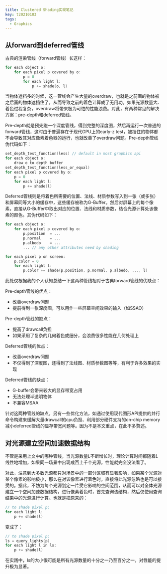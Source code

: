 ```yaml
---
title: Clustered Shading实现笔记
key: t20210103
tags:
  - Graphics
---
```


<!--more-->

## 从forward到deferred管线

古典的渲染管线（forward管线）长这样：

```cpp
for each object o:
    for each pixel p covered by o:
        p = 0
        for each light l:
            p += shade(o, l)
```

当物体遮挡多的时候，这一管线会产生大量的overdraw，也就是之前画的物体被之后画的物体遮挡住了，从而导致之前的着色计算成了无用功。如果光源数量大、着色过程复杂，overdraw将带来极为可怕的性能浪费。对此，有两种常见的解决方案：pre-depth和deferred管线。

Pre-depth就是预先跑一个深度管线，得到完整的深度图，然后再运行一次普通的forward管线，这时由于普遍存在于现代GPU上的early-z test，被挡住的物体都不会导致其对应像素着色器的运行，也就改善了overdraw问题。Pre-depth管线伪代码如下：

```cpp
set_depth_test_function(less) // default in most graphics api
for each object o:
    draw o to depth buffer
set_depth_test_function(less_or_equal)
for each pixel p covered by o:
    p = 0
    for each light l:
        p += shade(l)
```

Deferred管线则是将着色所需要的位置、法线、材质参数写入到一张（或多张）和屏幕同等大小的缓存中，这些缓存被称为G-Buffer。然后对屏幕上的每个像素，直接从G-Buffer中取出对应的位置、法线和材质参数，结合光源计算处该像素的颜色。其伪代码如下：

```cpp
for each object o:
    for each pixel p covered by o:
        p.position  = ...
        p.normal    = ...
        p.albedo    = ...
        ... // any other attributes need by shading

for each pixel p on screen:
    p.color = 0
    for each light l:
        p.color += shade(p.position, p.normal, p.albedo, ..., l)
```

此处仅根据我的个人认知总结一下这两种管线相对于古典forward管线的优缺点：

Pre-depth管线的优点：
* 改善overdraw问题
* 提前得到一张深度图，可以用作一些屏幕空间效果的输入（如SSAO）

Pre-depth管线的缺点：
* 提高了drawcall负担
* 如果采用了复杂的几何着色或细分，会浪费很多性能在几何处理上

Deferred管线的优点：
* 改善overdraw问题
* 不仅得到了深度图，还得到了法线图、材质参数图等等，有利于许多效果的实现

Deferred管线的缺点：
* G-buffer会带来较大的显存带宽占用
* 无法处理半透明物体
* 不兼容MSAA

针对这两种管线的缺点，另有一些优化方法，如通过使用现代图形API提供的并行命令构建来缓解大量drawcall的cpu负担、利用部分硬件支持的on-chip memory减小deferred管线的显存带宽问题等。因为不是本文重点，在此不多赘述。

## 对光源建立空间加速数据结构

不管是采用上文中的哪种管线，当光源数量$L$不断增长时，理论计算时间都随着$L$线性地增加，如果同一场景中出现成百上千个光源，性能就完全没法看了。

对此，注意到大多数光源都只对场景中的一部分区域有显著影响，如果某个光源对某个像素的影响极小，那么在对该像素进行着色时，直接将此光源忽略也是可以接受的。据此，不妨为每个光源划定一片受它影响的空间范围，从而可以对全体光源建立一个空间加速数据结构，进行像素着色时，首先查询该结构，然后仅使用查询结果中的光源进行计算。也就是把原来的：

```cpp
// to shade pixel p:
for each light l:
    p += shade(l)
```

变成了：

```cpp
// to shade pixel p:
ls = query_lights(p)
for each light l in ls:
    p += shade(l)
```

在实践中，ls的大小很可能是所有光源数量的十分之一乃至百分之一，对性能的提升极为显著。